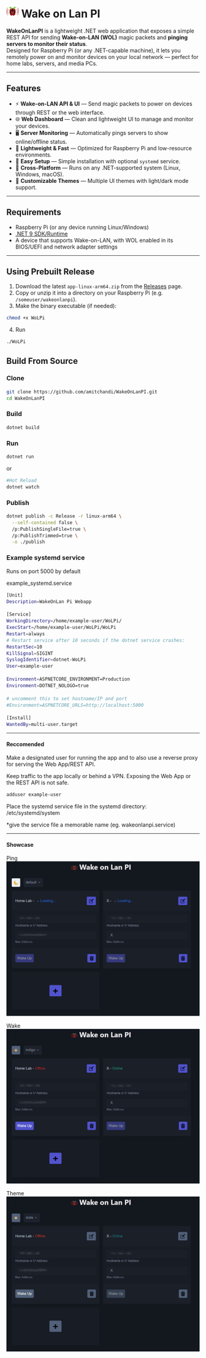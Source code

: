 # ![logo](wwwroot/favicon.png) Wake on Lan PI

**WakeOnLanPI** is a lightweight .NET web application that exposes a simple REST API for sending **Wake-on-LAN (WOL)** magic packets and **pinging servers to monitor their status**.  
Designed for Raspberry Pi (or any .NET-capable machine), it lets you remotely power on and monitor devices on your local network — perfect for home labs, servers, and media PCs.

---

## Features

- ⚡ **Wake-on-LAN API & UI** — Send magic packets to power on devices through REST or the web interface.  
- 🌐 **Web Dashboard** — Clean and lightweight UI to manage and monitor your devices.  
- 🖥️ **Server Monitoring** — Automatically pings servers to show online/offline status.  
- 🧠 **Lightweight & Fast** — Optimized for Raspberry Pi and low-resource environments.  
- 🔧 **Easy Setup** — Simple installation with optional `systemd` service.  
- 🧩 **Cross-Platform** — Runs on any .NET-supported system (Linux, Windows, macOS).
- 🎨 **Customizable Themes** — Multiple UI themes with light/dark mode support.

---

## Requirements

- Raspberry Pi (or any device running Linux/Windows)  
- [.NET 9 SDK/Runtime](https://dotnet.microsoft.com/download)  
- A device that supports Wake-on-LAN, with WOL enabled in its BIOS/UEFI and network adapter settings  

---


## Using Prebuilt Release

1. Download the latest `app-linux-arm64.zip` from the [Releases](https://github.com/amitchandi/WakeOnLanPI/releases) page.  
2. Copy or unzip it into a directory on your Raspberry Pi (e.g. `/someuser/wakeonlanpi`).  
3. Make the binary executable (if needed):
```bash
chmod +x WoLPi
```
4. Run
```bash
./WoLPi
```

## Build From Source

### Clone
```bash
git clone https://github.com/amitchandi/WakeOnLanPI.git
cd WakeOnLanPI
```

### Build

```bash
dotnet build
```

### Run
```bash
dotnet run
```
or
```bash
#Hot Reload
dotnet watch
```

### Publish
```bash
dotnet publish -c Release -r linux-arm64 \
  --self-contained false \
  /p:PublishSingleFile=true \
  /p:PublishTrimmed=true \
  -o ./publish
```

### Example systemd service

Runs on port 5000 by default

example_systemd.service
```bash
[Unit]
Description=WakeOnLan Pi Webapp

[Service]
WorkingDirectory=/home/example-user/WoLPi/
ExecStart=/home/example-user/WoLPi/WoLPi
Restart=always
# Restart service after 10 seconds if the dotnet service crashes:
RestartSec=10
KillSignal=SIGINT
SyslogIdentifier=dotnet-WoLPi
User=example-user

Environment=ASPNETCORE_ENVIRONMENT=Production
Environment=DOTNET_NOLOGO=true

# uncomment this to set hostname/IP and port
#Environment=ASPNETCORE_URLS=http://localhost:5000

[Install]
WantedBy=multi-user.target
```

---

#### Reccomended
Make a designated user for running the app and to also use a reverse proxy for serving the Web App/REST API.

Keep traffic to the app locally or behind a VPN. Exposing the Web App or the REST API is not safe.

```bash
adduser example-user
```
Place the systemd service file in the systemd directory: /etc/systemd/system

*give the service file a memorable name (eg. wakeonlanpi.service)

---
#### Showcase

Ping
![ping](images/wolpi_ping.gif)

Wake
![ping](images/wolpi_wake.gif)

Theme
![ping](images/wolpi_theme.gif)